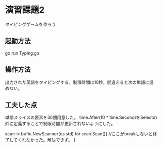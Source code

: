 # 演習課題2

タイピングゲームを作ろう

## 起動方法

go run Typing.go

## 操作方法

出力された英語をタイピングする。制限時間は10秒。間違えると次の単語に進めない。

## 工夫した点

単語スライスの要素を30個用意した。
time.After(10 * time.Second)をSelectの外に定義することで制限時間が更新されないようにした。

scan := bufio.NewScanner(os.std)
for scan.Scan(){
  //ここがbreakしないと終了してくれなかった。解決できず。
}